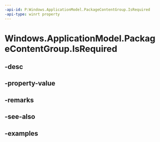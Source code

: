 ```yaml
---
-api-id: P:Windows.ApplicationModel.PackageContentGroup.IsRequired
-api-type: winrt property
---
```


<!-- Property syntax.
public bool IsRequired { get; }
-->

# Windows.ApplicationModel.PackageContentGroup.IsRequired

## -desc

## -property-value

## -remarks

## -see-also

## -examples

